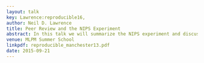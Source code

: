 ```yaml
---
layout: talk
key: Lawrence:reproducible16,
author: Neil D. Lawrence
title: Peer Review and the NIPS Experiment
abstract: In this talk we will summarize the NIPS experiment and discuss implications for peer review.
venue: MLPM Summer School
linkpdf: reproducible_manchester13.pdf
date: 2015-09-21
---
```

